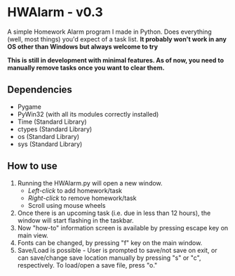# HWAlarm - v0.3
A simple Homework Alarm program I made in Python. Does everything (well, most things) you'd expect of a task list. **It probably won't work in any OS other than Windows but always welcome to try**

**This is still in development with minimal features. As of now, you need to manually remove tasks once you want to clear them.**
## Dependencies
  - Pygame
  - PyWin32 (with all its modules correctly installed)
  - Time (Standard Library)
  - ctypes (Standard Library)
  - os (Standard Library)
  - sys (Standard Library)

## How to use
  1. Running the HWAlarm.py will open a new window.
      - *Left-click* to add homework/task
      - *Right-click* to remove homework/task
      - Scroll using mouse wheels
  2. Once there is an upcoming task (i.e. due in less than 12 hours), the window will start flashing in the taskbar.
  3. Now "how-to" information screen is available by pressing escape key on main view.
  4. Fonts can be changed, by pressing "f" key on the main window.
  5. Save/Load is possible - User is prompted to save/not save on exit, or can save/change save location manually by pressing "s" or "c", respectively. To load/open a save file, press "o."
